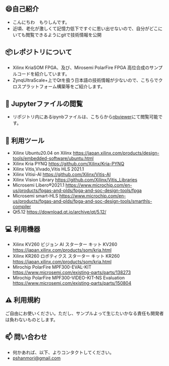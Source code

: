 ## :smile:自己紹介
- こんにちわ　もりしんです。
- 近頃、老化が激しくて記憶力低下ですぐに思い出せないので、自分がどこにいても閲覧できるようにgitで技術情報を公開

## :package:レポジトリについて
- Xilinx KriaSOM FPGA、及び、Mirosemi PolarFire FPGA 高位合成のサンプルコードを紹介しています。
- ZynqUltraScale+上でQtを扱う日本語の技術情報が少ないので、こちらでクロスプラットフォーム構築等をご紹介します。

## 👀 Jupyterファイルの閲覧
- リポジトリ内にあるipynbファイルは、こちらから[nbviewer](https://nbviewer.org/github/morishin8838)にて閲覧可能です。

## 🌱 利用ツール
- Xilinx Ubuntu20.04 on Xilinx https://japan.xilinx.com/products/design-tools/embedded-software/ubuntu.html
- Xilinx Kria PYNQ https://github.com/Xilinx/Kria-PYNQ
- Xilinx Vitis,Vivado,Vitis HLS 2021.1
- Xilinx Vitisi-AI https://github.com/Xilinx/Vitis-AI
- Xilinx Vision Library https://github.com/Xilinx/Vitis_Libraries
- Microsemi Libero®2021.1 https://www.microchip.com/en-us/products/fpgas-and-plds/fpga-and-soc-design-tools/fpga 
- Microsemi smart-HLS https://www.microchip.com/en-us/products/fpgas-and-plds/fpga-and-soc-design-tools/smarthls-compiler
- Qt5.12  https://download.qt.io/archive/qt/5.12/

## :computer: 利用機器
- Xilinx KV260 ビジョン AI スターター キット KV260 https://japan.xilinx.com/products/som/kria.html
- Xilinx KR260 ロボティクス スターター キット KR260 https://japan.xilinx.com/products/som/kria.html
- Mirochip PolarFire MPF300-EVAL-KIT https://www.microsemi.com/existing-parts/parts/138273
- Mirochip PolarFire MPF300-VIDEO-KIT-NS Evaluation https://www.microsemi.com/existing-parts/parts/150804

## :warning: 利用規約
 ご自由にお使いください。ただし、サンプルよって生じたいかなる責任も開発者は負わないものとします。

## 📫 問い合わせ
- 何かあれば、以下、よりコンタクトしてください。
- pshanmori@gmail.com
